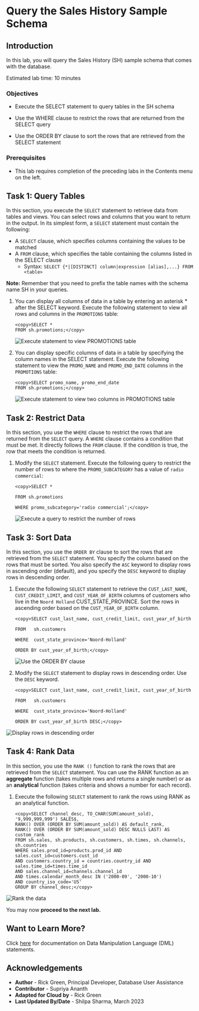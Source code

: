 # Query the Sales History Sample Schema

## Introduction

In this lab, you will query the Sales History (SH) sample schema that comes with the database.

Estimated lab time: 10 minutes

### Objectives

-   Execute the SELECT statement to query tables in the SH schema

-   Use the WHERE clause to restrict the rows that are returned from the SELECT query

-   Use the ORDER BY clause to sort the rows that are retrieved from the SELECT statement


### Prerequisites

-   This lab requires completion of the preceding labs in the Contents menu on the left.

## Task 1: Query Tables

In this section, you execute the `SELECT` statement to retrieve data from tables and views. You can select rows and columns that you want to return in the output. In its simplest form, a `SELECT` statement must contain the following:
-   A `SELECT` clause, which specifies columns containing the values to be matched
-   A `FROM` clause, which specifies the table containing the columns listed in the SELECT clause
    -   Syntax:  `SELECT {*|[DISTINCT] column|expression [alias],...} FROM <table>`

**Note:** Remember that you need to prefix the table names with the schema name SH in your queries.

1. You can display all columns of data in a table by entering an asterisk * after the SELECT keyword. Execute the following statement to view all rows and columns in the  `PROMOTIONS` table:

    ```
    <copy>SELECT *
    FROM sh.promotions;</copy>
    ```

    ![Execute statement to view PROMOTIONS table](./images/select-star-from-sh-promotions.png " ")

2. You can display specific columns of data in a table by specifying the column names in the SELECT statement. Execute the following statement to view the `PROMO_NAME` and `PROMO_END_DATE` columns in the `PROMOTIONS` table:

    ```
    <copy>SELECT promo_name, promo_end_date
    FROM sh.promotions;</copy>
    ```

    ![Execute statement to view two columns in PROMOTIONS table](./images/select-promo-name-promo-end-date-from-promotions.png " ")

## Task 2: Restrict Data
In this section, you use the `WHERE` clause to restrict the rows that are returned from the `SELECT` query. A `WHERE` clause contains a condition that must be met. It directly follows the `FROM` clause. If the condition is true, the row that meets the condition is returned.

1. Modify the `SELECT` statement. Execute the following query to restrict the number of rows to where the `PROMO_SUBCATEGORY` has a value of `radio commercial`:

    ```
    <copy>SELECT *

    FROM sh.promotions

    WHERE promo_subcategory='radio commercial';</copy>
    ```

    ![Execute a query to restrict the number of rows](./images/where-promo-subcategory-equals-radio-commercial.png " ")

## Task 3: Sort Data

In this section, you use the `ORDER BY` clause to sort the rows that are retrieved from the `SELECT` statement. You specify the column based on the rows that must be sorted. You also specify the `ASC` keyword to display rows in ascending order (default), and you specify the `DESC` keyword to display rows in descending order.

1. Execute the following `SELECT` statement to retrieve the `CUST_LAST_NAME`, `CUST_CREDIT_LIMIT`, and `CUST_YEAR_OF_BIRTH` columns of customers who live in the `Noord Holland` CUST\_STATE\_PROVINCE. Sort the rows in ascending order based on the `CUST_YEAR_OF_BIRTH` column.

    ```
    <copy>SELECT cust_last_name, cust_credit_limit, cust_year_of_birth

    FROM   sh.customers

    WHERE  cust_state_province='Noord-Holland'

    ORDER BY cust_year_of_birth;</copy>
    ```

    ![Use the ORDER BY clause](./images/order-by-cust-year-of-birth.png " ")  

2. Modify the `SELECT` statement to display rows in descending order. Use the `DESC` keyword.

    ```
    <copy>SELECT cust_last_name, cust_credit_limit, cust_year_of_birth

    FROM   sh.customers

    WHERE  cust_state_province='Noord-Holland'

    ORDER BY cust_year_of_birth DESC;</copy>
    ```

  ![Display rows in descending order](./images/order-by-cust-year-of-birth-desc.png " ")  

## Task 4:  Rank Data

In this section, you use the `RANK ()` function to rank the rows that are retrieved from the `SELECT` statement. You can use the RANK function as an **aggregate**  function (takes multiple rows and returns a single number) or as an **analytical** function (takes criteria and shows a number for each record).

1. Execute the following `SELECT` statement to rank the rows using RANK as an analytical function.

    ```
    <copy>SELECT channel_desc, TO_CHAR(SUM(amount_sold), '9,999,999,999') SALES$,
    RANK() OVER (ORDER BY SUM(amount_sold)) AS default_rank,
    RANK() OVER (ORDER BY SUM(amount_sold) DESC NULLS LAST) AS custom_rank
    FROM sh.sales, sh.products, sh.customers, sh.times, sh.channels, sh.countries
    WHERE sales.prod_id=products.prod_id AND sales.cust_id=customers.cust_id
    AND customers.country_id = countries.country_id AND sales.time_id=times.time_id
    AND sales.channel_id=channels.channel_id
    AND times.calendar_month_desc IN ('2000-09', '2000-10')
    AND country_iso_code='US'
    GROUP BY channel_desc;</copy>
    ```

  ![Rank the data](./images/ranking-data.png " ")  

You may now **proceed to the next lab.**

## Want to Learn More?

Click [here](https://docs.oracle.com/en/database/oracle/oracle-database/19/cncpt/sql.html#GUID-90EA5D9B-76F2-4916-9F7E-CF0D8AA1A09D) for documentation on Data Manipulation Language (DML) statements.

## Acknowledgements

- **Author** - Rick Green, Principal Developer, Database User Assistance
- **Contributor** - Supriya Ananth
- **Adapted for Cloud by** - Rick Green
- **Last Updated By/Date** - Shilpa Sharma, March 2023
